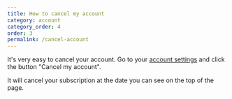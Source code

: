 ```yaml
---
title: How to cancel my account
category: account
category_order: 4
order: 3
permalink: /cancel-account
---
```


It's very easy to cancel your account. Go to your [account settings](https://simpleanalytics.io/account) and click the button "Cancel my account".

It will cancel your subscription at the date you can see on the top of the page.
